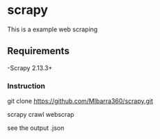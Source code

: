 # scrapy
This is a example web scraping

## Requirements
-Scrapy 2.13.3+

### Instruction
git clone https://github.com/MIbarra360/scrapy.git

scrapy crawl webscrap

see the output   <today>.json
